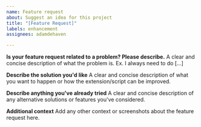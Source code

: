 ```yaml
---
name: Feature request
about: Suggest an idea for this project
title: "[Feature Request]"
labels: enhancement
assignees: adamdehaven

---
```


**Is your feature request related to a problem? Please describe.**
A clear and concise description of what the problem is. Ex. I always need to do [...]

**Describe the solution you'd like**
A clear and concise description of what you want to happen or how the extension/script can be improved.

**Describe anything you've already tried**
A clear and concise description of any alternative solutions or features you've considered.

**Additional context**
Add any other context or screenshots about the feature request here.
